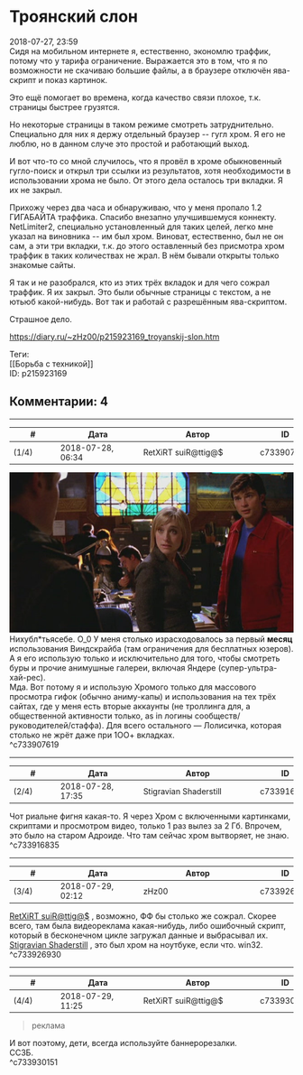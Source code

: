 Троянский слон
==============

  
2018-07-27, 23:59  
 Сидя на мобильном интернете я, естественно, экономлю траффик, потому что у тарифа ограничение. Выражается это в том, что я по возможности не скачиваю большие файлы, а в браузере отключён ява-скрипт и показ картинок.   
   
 Это ещё помогает во времена, когда качество связи плохое, т.к. страницы быстрее грузятся.   
   
 Но некоторые страницы в таком режиме смотреть затруднительно. Специально для них я держу отдельный браузер -- гугл хром. Я его не люблю, но в данном случе это простой и работающий выход.   
   
 И вот что-то со мной случилось, что я провёл в хроме обыкновенный гугло-поиск и открыл три ссылки из результатов, хотя необходимости в использовании хрома не было. От этого дела осталось три вкладки. Я их не закрыл.   
   
 Прихожу через два часа и обнаруживаю, что у меня пропало 1.2 ГИГАБАЙТА траффика. Спасибо внезапно улучшившемуся коннекту. NetLimiter2, специально установленный для таких целей, легко мне указал на виновника -- им был хром. Виноват, естественно, был не он сам, а эти три вкладки, т.к. до этого оставленный без присмотра хром траффик в таких количествах не жрал. В нём бывали открыты только знакомые сайты.   
   
 Я так и не разобрался, кто из этих трёх вкладок и для чего сожрал траффик. Я их закрыл. Это были обычные страницы с текстом, а не ютьюб какой-нибудь. Вот так и работай с разрешённым ява-скриптом.   
   
 Страшное дело.   
  
<https://diary.ru/~zHz00/p215923169_troyanskij-slon.htm>  
  
Теги:  
[[Борьба с техникой]]  
ID: p215923169  


Комментарии: 4
--------------

  


---



|         #         |              Дата              |                     Автор                     |           ID           |
| --- | --- | --- | --- |
| (1/4) | 2018-07-28, 06:34 | RetXiRT suiR@ttig@$ | c733907619 |

  
  ![](pics/63889038.jpg)   
 Нихубл\*тьясебе. О\_0 У меня столько израсходовалось за первый  **месяц**  использования Виндскрайба (там ограничения для бесплатных юзеров). А я его использую только и исключительно для того, чтобы смотреть буры и прочие анимушные галереи, включая Яндере (супер-ультра-хай-рес).   
 Мда. Вот потому я и использую Хромого только для массового просмотра гифок (обычно аниму-капы) и использования на тех трёх сайтах, где у меня есть вторые аккаунты (не троллинга для, а общественной активности только, as in логины сообществ/руководителей/стаффа). Для всего остального — Лолисичка, которая столько не жрёт даже при 1ОО+ вкладках.    
 ^c733907619

---



|         #         |              Дата              |                     Автор                     |           ID           |
| --- | --- | --- | --- |
| (2/4) | 2018-07-28, 17:35 | Stigravian Shaderstill | c733916835 |

  
 Чот риальне фигня какая-то. Я через Хром с включенными картинками, скриптами и просмотром видео, только 1 раз вылез за 2 Гб.  Впрочем, это было на старом Адроиде. Что там сейчас хром вытворяет, не знаю.    
 ^c733916835

---



|         #         |              Дата              |                     Автор                     |           ID           |
| --- | --- | --- | --- |
| (3/4) | 2018-07-29, 02:12 | zHz00 | c733926930 |

  
  [RetXiRT suiR@ttig@$](http://Hellspawn.diary.ru "Горчичник")  , возможно, ФФ бы столько же сожрал. Скорее всего, там была видеореклама какая-нибудь, либо ошибочный скрипт, который в бесконечном цикле загружал данные и выбрасывал их.   
  [Stigravian Shaderstill](http://stigravian.diary.ru "Science, Death, Rock-n-Roll")  , это был хром на ноутбуке, если что. win32.   
 ^c733926930

---



|         #         |              Дата              |                     Автор                     |           ID           |
| --- | --- | --- | --- |
| (4/4) | 2018-07-29, 11:25 | RetXiRT suiR@ttig@$ | c733930151 |

  
  
>   реклама  

 И вот поэтому, дети, всегда используйте баннерорезалки.   
 СС3Б.    
 ^c733930151